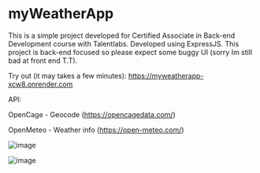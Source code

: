 # myWeatherApp
This is a simple project developed for Certified Associate in Back-end Development course with Talentlabs. Developed using ExpressJS. This project is back-end focused so please expect some buggy UI (sorry Im still bad at front end T.T). 

Try out (it may takes a few minutes):
https://myweatherapp-xcw8.onrender.com

API:

OpenCage - Geocode (https://opencagedata.com/)

OpenMeteo - Weather info (https://open-meteo.com/)

![image](https://github.com/user-attachments/assets/fb2e1985-cb84-41ae-ad60-2754e7169012)

![image](https://github.com/user-attachments/assets/5f081de3-6cac-4f5e-8822-9554b075d9ec)


